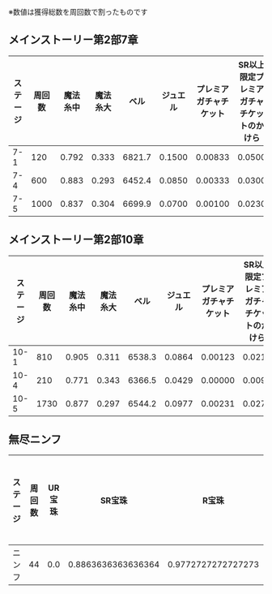 ※数値は獲得総数を周回数で割ったものです


  ## メインストーリー第2部7章

  |ステージ|周回数|魔法糸中|魔法糸大|ベル|ジュエル|プレミアガチャチケット|SR以上限定プレミアガチャチケットのかけら|1984陽彩|2061陽彩|クッキングエプロン陽彩|ホリデーカジュアル陽彩|ラウンジウェア陽彩|猛撃の破宝珠|勇猛の破宝珠 |
  | --| --| --| --| --| --| --| --| --| --| --| --| --| --| -- |
  | 7-1| 120| 0.792| 0.333| 6821.7| 0.1500| 0.00833| 0.0500| 0.00000| 0.00000| 0.00000| 0.00833| 0.03333| 0.267| 0.450 |
  | 7-4| 600| 0.883| 0.293| 6452.4| 0.0850| 0.00333| 0.0300| 0.00000| 0.00000| 0.01667| 0.01667| 0.03667| 0.385| 0.400 |
  | 7-5| 1000| 0.837| 0.304| 6699.9| 0.0700| 0.00100| 0.0230| 0.00200| 0.00200| 0.01900| 0.01500| 0.05600| 0.406| 0.347 |
  


  ## メインストーリー第2部10章

  |ステージ|周回数|魔法糸中|魔法糸大|ベル|ジュエル|プレミアガチャチケット|SR以上限定プレミアガチャチケットのかけら|1984エリザ|2061エリザ|クッキングエプロンエリザ|ホリデーカジュアルエリザ|ラウンジウェアエリザ|俊敏の破宝珠|精密の破宝珠 |
  | --| --| --| --| --| --| --| --| --| --| --| --| --| --| -- |
  | 10-1| 810| 0.905| 0.311| 6538.3| 0.0864| 0.00123| 0.0210| 0.00000| 0.00247| 0.00741| 0.01111| 0.03210| 0.341| 0.321 |
  | 10-4| 210| 0.771| 0.343| 6366.5| 0.0429| 0.00000| 0.0095| 0.00000| 0.00000| 0.02857| 0.01429| 0.04762| 0.510| 0.462 |
  | 10-5| 1730| 0.877| 0.297| 6544.2| 0.0977| 0.00231| 0.0272| 0.00173| 0.00462| 0.01618| 0.01965| 0.04913| 0.413| 0.424 |
  


  ## 無尽ニンフ

  |ステージ|周回数|UR宝珠|SR宝珠|R宝珠|魔技のクォーツ|ジュエル|魔法糸大|UR確定プレミアガチャチケットのかけら|SR以上限定プレミアガチャチケットのかけら|プレミアガチャチケット|属性技の素材（下級）|属性技の素材（中級）|属性技の素材（上級） |
  | --| --| --| --| --| --| --| --| --| --| --| --| --| -- |
  | ニンフ| 44| 0.0| 0.8863636363636364| 0.9772727272727273| 0.29545454545454547| 6.3182| 3.318| 0.5909090909090909| 1.4545| 0.75000| 29.045454545454547| 25.34090909090909| 14.159090909090908 |
  

